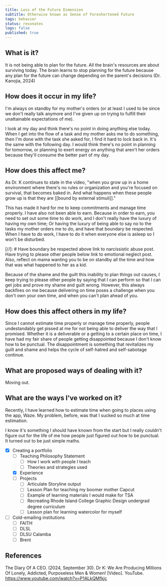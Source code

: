 ```yaml
---
title: Loss of the Future Dimension
subtitle: Otherwise known as Sense of Foreshortened Future
tags: behavior
status: resonates
logs: false
published: true
---
```


## What is it?

It is not being able to plan for the future. All the brain's resources are about surviving today. The brain learns to stop planning for the future because any plan for the future can change depending on the parent's decisions (Dr. Kanojia, 2024)

## How does it occur in my life?

I'm always on standby for my mother's orders (or at least I used to be since we don't really talk anymore and I've given up on trying to fulfill their unattainable expectations of me). 

I look at my day and think there's no point in doing anything else today. When I get into the flow of a task and my mother asks me to do something, then I'm done with the task she asked for, I find it hard to lock back in. It's the same with the following day. I would think there's no point in planning for tomorrow, or planning to exert energy on anything that aren't her orders because they'll consume the better part of my day. 

## How does this affect me?

As Dr. K continues to state in the video, "when you grow up in a home environment where there's no rules or organization and you're focused on survival, that becomes baked in. And what happens when these people grow up is that they are [[bound by external stimuli]]."

This has made it hard for me to keep commitments and manage time properly. I have also not been able to earn. Because in order to earn, you need to set out some time to do work, and I don't really have the luxury of having my own time; Or having the luxury of being able to say no to the tasks my mother orders me to do, and have that boundary be respected. When I have to do work, I have to do it when everyone else is asleep so I won't be disturbed. 

[//]: # Have boundary be respected above link to narcissistic abuse post. Have trying to please other people below link to emotional neglect post. Also, reflect on mama wanting you to be on standby all the time and how that was what happened to her as a kid. 

Because of the shame and the guilt this inability to plan things out causes, I keep trying to please other people by saying that I can perform so that I can get jobs and prove my shame and guilt wrong. However, this always backfires on me because delivering on time poses a challenge when you don't own your own time, and when you can't plan ahead of you.

## How does this affect others in my life?

Since I cannot estimate time properly or manage time properly, people undestandably get pissed at me for not being able to deliver the way that I promised. Whether it is a deliverable or a getting to a certain place on time, I have had my fair share of people getting disappointed because I don't know how to be punctual. The disappointment is something that revitalizes my guilt and shame and helps the cycle of self-hatred and self-sabotage continue. 

## What are proposed ways of dealing with it?

Moving out. 

## What are the ways I've worked on it?

Recently, I have learned how to estimate time when going to places using the app, Waze. My problem, before, was that I sucked so much at time estimation. 

I know it's something I should have known from the start but I really couldn't figure out for the life of me how people just figured out how to be punctual. It turned out to be just simple maths.

- [x] Creating a portfolio
    - [ ] Teaching Philosophy Statement
        - [ ] How I work with people I teach
        - [ ] Theories and strategies used
    - [x] Experience
    - [ ] Projects
        - [ ] Articulate Storyline output
        - [ ] Lesson Plan for teaching my boomer mother Capcut
        - [ ] Example of learning materials I would make for TSA
        - [ ] Recreating Rhode Island College Graphic Design undergrad degree curriculum
        - [ ] Lesson plan for learning watercolor for myself
- [ ] Cold-emailing institutions
    - [ ] FAITH
    - [ ] DLSL
    - [ ] DLSU Calamba
    - [ ] Brent

## References

The Diary Of A CEO. (2024, September 30). Dr K: We Are Producing Millions Of Lonely, Addicted, Purposeless Men & Women! [Video]. YouTube. https://www.youtube.com/watch?v=P1ALkQMfkjc
